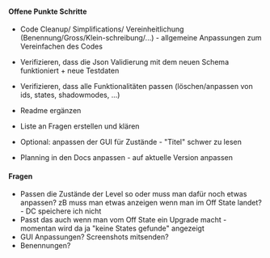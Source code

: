 #### Offene Punkte Schritte

 + Code Cleanup/ Simplifications/ Vereinheitlichung (Benennung/Gross/Klein-schreibung/...) - allgemeine Anpassungen zum Vereinfachen des Codes

 + Verifizieren, dass die Json Validierung mit dem neuen Schema funktioniert + neue Testdaten
 + Verifizieren, dass alle Funktionalitäten passen (löschen/anpassen von ids, states, shadowmodes, ...)
 + Readme ergänzen
 + Liste an Fragen erstellen und klären
 + Optional: anpassen der GUI für Zustände - "Titel" schwer zu lesen
 + Planning in den Docs anpassen - auf aktuelle Version anpassen

#### Fragen
 + Passen die Zustände der Level so oder muss man dafür noch etwas anpassen? zB muss man etwas anzeigen wenn man im Off State landet? - DC speichere ich nicht
 + Passt das auch wenn man vom Off State ein Upgrade macht - momentan wird da ja "keine States gefunde" angezeigt
 + GUI Anpassungen? Screenshots mitsenden?
 + Benennungen?
